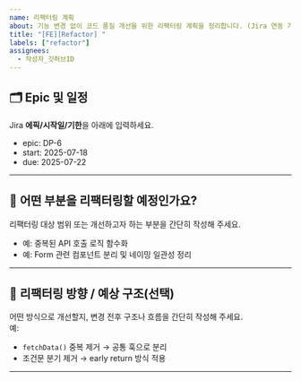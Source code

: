 ```yaml
---
name: 리팩터링 계획
about: 기능 변경 없이 코드 품질 개선을 위한 리팩터링 계획을 정리합니다. (Jira 연동 가능)
title: "[FE][Refactor] "
labels: ["refactor"]
assignees: 
  - 작성자_깃허브ID
---
```


## 🗂️ Epic 및 일정
Jira **에픽/시작일/기한**을 아래에 입력하세요.

- epic: DP-6
- start: 2025-07-18
- due: 2025-07-22

---

## 🧠 어떤 부분을 리팩터링할 예정인가요?
리팩터링 대상 범위 또는 개선하고자 하는 부분을 간단히 작성해 주세요.
- 예: 중복된 API 호출 로직 함수화
- 예: Form 관련 컴포넌트 분리 및 네이밍 일관성 정리

---

## 🔄 리팩터링 방향 / 예상 구조(선택)
어떤 방식으로 개선할지, 변경 전후 구조나 흐름을 간단히 작성해 주세요.  
예:
- `fetchData()` 중복 제거 → 공통 훅으로 분리
- 조건문 분기 제거 → early return 방식 적용

---
